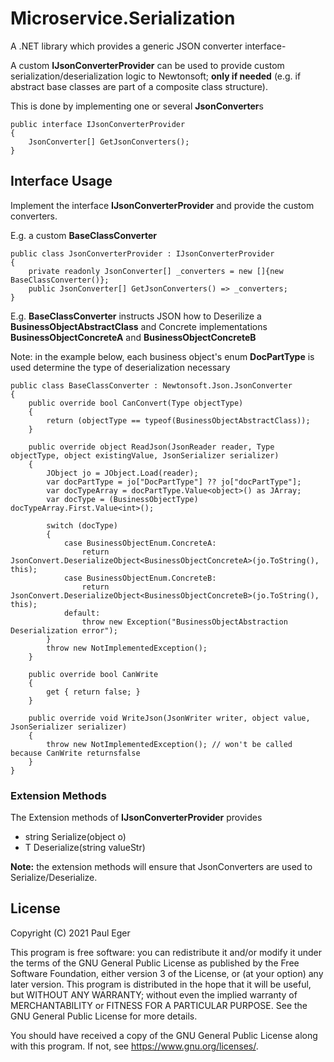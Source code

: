 # Microservice.Serialization

A .NET library which provides a generic JSON converter interface-

A custom **IJsonConverterProvider** can be used to provide custom serialization/deserialization logic to Newtonsoft; **only if needed** (e.g. if abstract base classes are part of a composite class structure).

This is done by implementing one or several **JsonConverter**s

```
public interface IJsonConverterProvider
{
    JsonConverter[] GetJsonConverters();
}
```

## Interface Usage

Implement the interface **IJsonConverterProvider** and provide the custom converters.

E.g. a custom **BaseClassConverter**

```
public class JsonConverterProvider : IJsonConverterProvider
{
    private readonly JsonConverter[] _converters = new []{new BaseClassConverter()};
    public JsonConverter[] GetJsonConverters() => _converters;
}
```

E.g. **BaseClassConverter** instructs JSON how to Deserilize a **BusinessObjectAbstractClass** and Concrete implementations **BusinessObjectConcreteA** and **BusinessObjectConcreteB**

Note: in the example below, each business object's enum **DocPartType** is used determine the type of deserialization necessary

```
public class BaseClassConverter : Newtonsoft.Json.JsonConverter
{
    public override bool CanConvert(Type objectType)
    {
        return (objectType == typeof(BusinessObjectAbstractClass));
    }

    public override object ReadJson(JsonReader reader, Type objectType, object existingValue, JsonSerializer serializer)
    {
        JObject jo = JObject.Load(reader);
        var docPartType = jo["DocPartType"] ?? jo["docPartType"];
        var docTypeArray = docPartType.Value<object>() as JArray;
        var docType = (BusinessObjectType) docTypeArray.First.Value<int>();
        
        switch (docType)
        {
            case BusinessObjectEnum.ConcreteA:
                return JsonConvert.DeserializeObject<BusinessObjectConcreteA>(jo.ToString(), this);
            case BusinessObjectEnum.ConcreteB:
                return JsonConvert.DeserializeObject<BusinessObjectConcreteB>(jo.ToString(), this);
            default:
                throw new Exception("BusinessObjectAbstraction Deserialization error");
        }
        throw new NotImplementedException();
    }

    public override bool CanWrite
    {
        get { return false; }
    }

    public override void WriteJson(JsonWriter writer, object value, JsonSerializer serializer)
    {
        throw new NotImplementedException(); // won't be called because CanWrite returnsfalse                                                                                                                    
    }
}
```

### Extension Methods

The Extension methods of **IJsonConverterProvider** provides 
- string Serialize(object o)
- T Deserialize<T>(string valueStr)

**Note:** the extension methods will ensure that JsonConverters are used to Serialize/Deserialize.

## License

Copyright (C) 2021  Paul Eger

This program is free software: you can redistribute it and/or modify
it under the terms of the GNU General Public License as published by
the Free Software Foundation, either version 3 of the License, or
(at your option) any later version.
This program is distributed in the hope that it will be useful,
but WITHOUT ANY WARRANTY; without even the implied warranty of
MERCHANTABILITY or FITNESS FOR A PARTICULAR PURPOSE.  See the
GNU General Public License for more details.

You should have received a copy of the GNU General Public License
along with this program.  If not, see <https://www.gnu.org/licenses/>.
